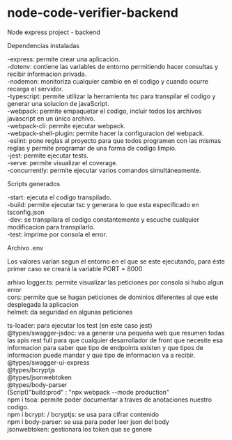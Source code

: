 # node-code-verifier-backend
Node express project - backend

Dependencias instaladas

-express: permite crear una aplicación.<br>
-dotenv: contiene las variables de entorno permitiendo hacer consultas y recibir informacion privada.<br>
-nodemon: monitoriza cualquier cambio en el codigo y cuando ocurre recarga el servidor.<br>
-typescript: permite utilizar la herramienta tsc para transpilar el codigo y generar una solucion de javaScript.<br>
-webpack: permite empaquetar el codigo, incluir todos los archivos javascript en un único archivo.<br>
-webpack-cli: permite ejecutar webpack.<br>
-webpack-shell-plugin: permite hacer la configuracion del webpack.<br>
-eslint: pone reglas al proyecto para que todos programen con las mismas reglas y permite programar de una forma de codigo limpio.<br>
-jest: permite ejecutar tests.<br>
-serve: permite visualizar el coverage.<br>
-concurrently: permite ejecutar varios comandos simultáneamente.<br>

Scripts generados

-start: ejecuta el codigo transpilado.<br>
-build: permite ejecutar tsc y generara lo que esta especificado en tsconfig.json<br>
-dev: se transpilara el codigo constantemente y escuche cualquier modificacion para transpilarlo.<br>
-test: imprime por consola el error.<br>

Archivo .env

Los valores varian segun el entorno en el que se este ejecutando, para éste primer caso se creará la variable PORT = 8000<br>

arhivo logger.ts: permite visualizar las peticiones por consola si hubo algun error<br>
cors: permite que se hagan peticiones de dominios diferentes al que este desplegada la aplicacion<br>
helmet: da seguridad en algunas peticiones<br>

ts-loader: para ejecutar los test (en este caso jest)<br>
@types/swagger-jsdoc: va a generar una pequeña web que resumen todas las apis rest full para que cualquier desarrollador de front que necesite esa informacion para saber que tipo de endpoints existen y que tipos de informacion puede mandar y que tipo de informacion va a recibir.<br> 
@types/swagger-ui-express<br>
@types/bcryptjs<br>
@types/jsonwebtoken<br>
@types/body-parser<br>
(Script)"build:prod" : "npx webpack --mode production"<br>
npm i tsoa: permite poder documentar a traves de anotaciones nuestro codigo.<br>
npm i bcrypt: / bcryptjs: se usa para cifrar contenido <br>
npm i body-parser: se usa para poder leer json del body<br>
jsonwebtoken: gestionara los token que se genere<br>

